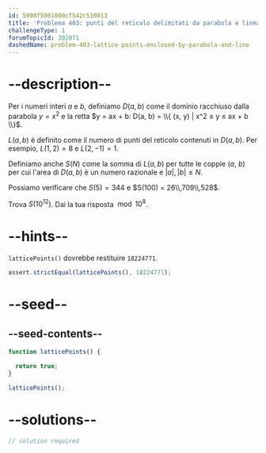 ```yaml
---
id: 5900f5001000cf542c510013
title: 'Problema 403: punti del reticolo delimitati da parabola e linea'
challengeType: 1
forumTopicId: 302071
dashedName: problem-403-lattice-points-enclosed-by-parabola-and-line
---
```


# --description--

Per i numeri interi $a$ e $b$, definiamo $D(a, b)$ come il dominio racchiuso dalla parabola $y = x^2$ e la retta $y = ax + b: D(a, b) = \\{ (x, y) | x^2 ≤ y ≤ ax + b \\}$.

$L(a, b)$ è definito come il numero di punti del reticolo contenuti in $D(a, b)$. Per esempio, $L(1, 2) = 8$ e $L(2, -1) = 1$.

Definiamo anche $S(N)$ come la somma di $L(a, b)$ per tutte le coppie ($a$, $b$) per cui l'area di $D(a, b)$ è un numero razionale e $|a|,|b| ≤ N$.

Possiamo verificare che $S(5) = 344$ e $S(100) = 26\\,709\\,528$.

Trova $S({10}^{12})$. Dai la tua risposta $\bmod {10}^8$.

# --hints--

`latticePoints()` dovrebbe restituire `18224771`.

```js
assert.strictEqual(latticePoints(), 18224771);
```

# --seed--

## --seed-contents--

```js
function latticePoints() {

  return true;
}

latticePoints();
```

# --solutions--

```js
// solution required
```
